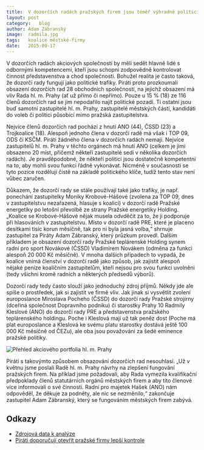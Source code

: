 ```yaml
---
title:	V dozorčích radách pražských firem jsou téměř výhradně politici
layout:	post
category:	blog
author:	Adam Zábranský
image:	radmila.jpg
tags:	koalice městské-firmy
date:	2015-09-17
---
```


V dozorčích radách akciových společností by měli sedět hlavně lidé s odbornými kompetencemi, kteří jsou schopni zodpovědně kontrolovat činnost představenstva a chod společnosti. Bohužel realita je často taková, že dozorčí rady fungují jako politické trafiky. Piráti proto prozkoumali obsazení dozorčích rad 28 obchodních společností, na jejichž obsazení má vliv Rada hl. m. Prahy (ať už přímo či nepřímo). Pouze u 15 % (18) ze 116 členů dozorčích rad se jim nepodařilo najít politické pozadí. Ti ostatní jsou buď samotní zastupitelé hl. m. Prahy, zastupitelé městských částí, kandidáti do voleb či politici působící mimo pražská zastupitelstva.

Nejvíce členů dozorčích rad pochází z hnutí ANO (44), ČSSD (23) a Trojkoalice (18). Alespoň jednoho člena v dozorčí radě má však i TOP 09, ODS či KSČM. Piráti žádného člena v dozorčích radách nemají. Nejvíce zastupitelů hl. m. Prahy v těchto orgánech má hnutí ANO (celkem je jimi obsazeno 20 míst, přičemž někteří zastupitelé sedí v několika dozorčích radách). Je pravděpodobné, že někteří politici jsou dostatečně kompetentní na to, aby mohli svou funkci řádně vykonávat. Nicméně v současnosti se tyto pozice rozdělují čistě na základě politického klíče, tudíž tento stav není vůbec zaručen.

Důkazem, že dozorčí rady se stále používají také jako trafiky, je např. ponechání zastupitelky Moniky Krobové-Hášové (zvolena za TOP 09, dnes v zastupitelstvu nezařazená, hlasuje s koalicí) v dozorčí radě Pražské energetiky po letošní převolbě ze strany Pražské energetiky Holding. „Koalice se Krobové-Hášové nějak musela odvděčit za to, že ji podporuje při hlasováních v zastupitelstvu. Místo v dozorčí radě PRE, které je placeno desítkami tisíc korun měsíčně, tak pro ni byla jasná volba,“ shrnuje zastupitel za Piráty Adam Zábranský, který průzkum provedl. Dalším příkladem je obsazení dozorčí rady Pražské teplárenské Holding synem radní pro sport Novákové (ČSSD) Vladimírem Novákem (odměna za funkci alespoň 20 000 Kč měsíčně). V mnoha dalších případech to vypadá, že koalice vnímá členství v dozorčí radě jako způsob, jak zajistit alespoň nějaké peníze koaličním zastupitelům, kteří nejsou pro svou funkci uvolněni (tedy všichni kromě radních a některých předsedů výborů).

Dozorčí rady tedy často slouží jako jednoduchý zdroj příjmů. Někdy jde ale spíše o prostředek, jak si zajistit ve firmě vliv. Jak jinak si vysvětlit zvolení europoslance Miroslava Pocheho (ČSSD) do dozorčí rady Pražské strojírny (dceřiná společnost Dopravního podniku) či starostky Prahy 10 Radmily Kleslové (ANO) do dozorčí rady PRE a představenstva pražského teplárenského holdingu. Poche i Kleslová mají už tak peněz dost (Poche má plat europoslance a Kleslová ke svému platu starostky dostává ještě 100 000 Kč měsíčně od ČEZu), ale oba jsou považováni za šedé eminence pražské politiky.

![Přehled akciového portfolia hl. m. Prahy](https://a.pirati.cz/praha/img/posts/prazskefirmy-prehled.png)

Piráti s takovýmto způsobem obsazování dozorčích rad nesouhlasí. „Už v květnu jsme poslali Radě hl. m. Prahy návrhy na zlepšení fungování pražských firem. Na příklad jsme požadovali, aby Rada vymezila kvalifikační předpoklady členů statutárních orgánů městských firem a aby tito členové více informovali o své činnosti. Radní pro majetek Hašek (ANO) nám odpověděl, že děkuje za podněty, ale nic se nezměnilo,“ zakončuje zastupitel Adam Zábranský, který se fungováním městských firem zabývá.

## Odkazy

* [Zdrojová data k analýze](https://github.com/pirati-cz/KlubPraha/blob/master/materialy/mestske-firmy/dozorci-rady.xlsx)
* [Piráti doporučují otevřít pražské firmy lepší kontrole](https://praha.pirati.cz/podnety-k-otevreni-firem.html)
